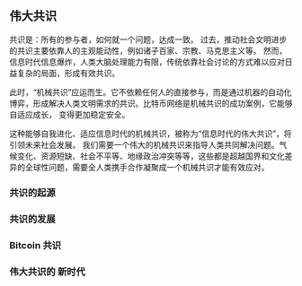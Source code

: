## 伟大共识
共识是：所有的参与者，如何就一个问题，达成一致。
过去，推动社会文明进步的共识主要依靠人的主观能动性，例如诸子百家、宗教、马克思主义等。 然而，信息时代信息爆炸，人类大脑处理能力有限，传统依靠社会讨论的方式难以应对日益复杂的局面，形成有效共识。

此时，“机械共识”应运而生。它不依赖任何人的直接参与，而是通过机器的自动化博弈，形成解决人类文明需求的共识。比特币网络是机械共识的成功案例，它能够自适应成长， 变得更加稳定安全。

这种能够自我进化、适应信息时代的机械共识，被称为“信息时代的伟大共识”，将引领未来社会发展。
我们需要一个伟大的机械共识来指导人类共同解决问题。气候变化、资源短缺、社会不平等、地缘政治冲突等等，这些都是超越国界和文化差异的全球性问题，需要全人类携手合作凝聚成一个机械共识才能有效应对。


### 共识的起源


### 共识的发展

### Bitcoin 共识


### 伟大共识的 新时代
